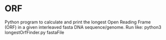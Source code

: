# ORF
Python program to calculate and print the longest Open Reading Frame (ORF) in a given interleaved fasta DNA sequence/genome.
Run like: python3 longestOrfFinder.py fastaFile
